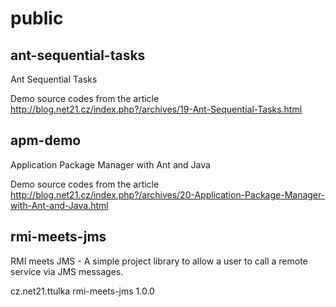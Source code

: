 public
======

   ant-sequential-tasks
   ---
   Ant Sequential Tasks
   
   Demo source codes from the article http://blog.net21.cz/index.php?/archives/19-Ant-Sequential-Tasks.html

   apm-demo
   ---
   Application Package Manager with Ant and Java
   
   Demo source codes from the article http://blog.net21.cz/index.php?/archives/20-Application-Package-Manager-with-Ant-and-Java.html

   rmi-meets-jms
   ---
   RMI meets JMS - A simple project library to allow a user to call a remote service via JMS messages.
   
   <dependency>
     <groupId>cz.net21.ttulka</groupId>
     <artifactId>rmi-meets-jms</artifactId>
     <version>1.0.0</version>
   </dependency>
